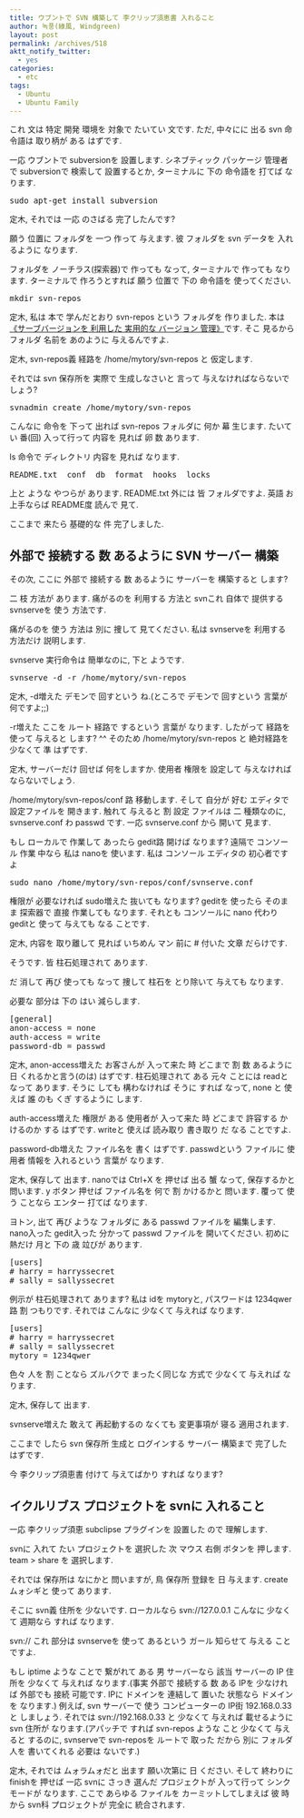 ```yaml
---
title: ウブントで SVN 構築して 李クリップ須恵書 入れること
author: 녹풍(綠風, Windgreen)
layout: post
permalink: /archives/518
aktt_notify_twitter:
  - yes
categories:
  - etc
tags:
  - Ubuntu
  - Ubuntu Family
---
```

これ 文は 特定 開発 環境を 対象で たいてい 文です. ただ, 中々にに 出る svn 命令語は 取り柄が ある はずです.

一応 ウブントで subversionを 設置します. シネブティック パッケージ 管理者で subversionで 検索して 設置するとか, ターミナルに 下の 命令語を 打てば なります.</p> 

<pre class="brush:plain">sudo apt-get install subversion</pre></p> 

定木, それでは 一応 のさばる 完了したんです?

願う 位置に フォルダを 一つ 作って 与えます. 彼 フォルダを svn データを 入れるように なります.

フォルダを ノーチラス(探索器)で 作っても なって, ターミナルで 作っても なります. ターミナルで 作ろうとすれば 願う 位置で 下の 命令語を 使ってください.</p> 

<pre class="brush:plain">mkdir svn-repos</pre></p> 

定木, 私は 本で 学んだとおり svn-repos という フォルダを 作りました. 本は <a href="http://koko8829.tistory.com/23" target="_blank">《サーブバージョンを 利用した 実用的な バージョン 管理》</a>です. そこ 見るから フォルダ 名前を あのように 与えるんですよ.

定木, svn-repos義 経路を /home/mytory/svn-repos と 仮定します.

それでは svn 保存所を 実際で 生成しなさいと 言って 与えなければならないでしょう?</p> 

<pre class="brush:plain">svnadmin create /home/mytory/svn-repos</pre></p> 

こんなに 命令を 下って 出れば svn-repos フォルダに 何か 幕 生じます. たいてい 番(回) 入って行って 内容を 見れば 卵 数 あります.

ls 命令で ディレクトリ 内容を 見れば なります.</p> 

<pre class="brush:plain">README.txt &nbsp;conf &nbsp;db &nbsp;format &nbsp;hooks &nbsp;locks</pre></p> 

上と ような やつらが あります. README.txt 外には 皆 フォルダですよ. 英語 お上手ならば README度 読んで 見て.

ここまで 来たら 基礎的な 件 完了しました.

## 外部で 接続する 数 あるように SVN サーバー 構築

その次, ここに 外部で 接続する 数 あるように サーバーを 構築すると します?

二 枝 方法が あります. 痛がるのを 利用する 方法と svnこれ 自体で 提供する svnserveを 使う 方法です.

痛がるのを 使う 方法は 別に 捜して 見てください. 私は svnserveを 利用する 方法だけ 説明します.

svnserve 実行命令は 簡単なのに, 下と ようです.</p> 

<pre class="brush:plain">svnserve -d -r /home/mytory/svn-repos</pre></p> 

定木, -d増えた デモンで 回すという ね.(ところで デモンで 回すという 言葉が 何ですよ;;)

-r増えた ここを ルート 経路で するという 言葉が なります. したがって 経路を 使って 与えると します? ^^ そのため /home/mytory/svn-repos と 絶対経路を 少なくて 準 はずです.

定木, サーバーだけ 回せば 何をしますか. 使用者 権限を 設定して 与えなければならないでしょう.

/home/mytory/svn-repos/conf 路 移動します. そして 自分が 好む エディタで 設定ファイルを 開きます. 触れて 与えると 割 設定 ファイルは 二 種類なのに, svnserve.conf わ passwd です. 一応 svnserve.conf から 開いて 見ます.

もし ローカルで 作業して あったら gedit路 開けば なります? 遠隔で コンソール 作業 中なら 私は nanoを 使います. 私は コンソール エディタの 初心者ですよ </p> 

<pre class="brush:plain">sudo nano /home/mytory/svn-repos/conf/svnserve.conf</pre></p> 

権限が 必要なければ sudo増えた 抜いても なります? geditを 使ったら そのまま 探索器で 直接 作業しても なります. それとも コンソールに nano 代わり geditと 使って 与えても なる ことです.

定木, 内容を 取り離して 見れば いちめん マン 前に # 付いた 文章 だらけです.

そうです. 皆 柱石処理されて あります.

だ 消して 再び 使っても なって 捜して 柱石を とり除いて 与えても なります.

必要な 部分は 下の はい 減らします.

<pre class="brush:plain">[general]
anon-access = none
auth-access = write
password-db = passwd
</pre>

定木, anon-access増えた お客さんが 入って来た 時 どこまで 割 数 あるように 日 くれるかと言う(のは) はずです. 柱石処理されて ある 元々 ことには readと なって あります. そうに しても 構わなければ そうに すれば なって, none と 使えば 誰 のも くぎ するように します.

auth-access増えた 権限が ある 使用者が 入って来た 時 どこまで 許容する かけるのか する はずです. writeと 使えば 読み取り 書き取り だ なる ことですよ.

password-db増えた ファイル名を 書く はずです. passwdという ファイルに 使用者 情報を 入れるという 言葉が なります.

定木, 保存して 出ます. nanoでは Ctrl+X を 押せば 出る 蟹 なって, 保存するかと 問います. y ボタン 押せば ファイル名を 何で 割 かけるかと 問います. 覆って 使う ことなら エンター 打てば なります.

ヨトン, 出て 再び ような フォルダに ある passwd ファイルを 編集します. nano入った gedit入った 分かって passwd ファイルを 開いてください. 初めに 熱だけ 月と 下の 歳 竝びが あります.

<pre class="brush:plain">[users]
# harry = harryssecret
# sally = sallyssecret
</pre>

例示が 柱石処理されて あります? 私は idを mytoryと, パスワードは 1234qwer 路 割 つもりです. それでは こんなに 少なくて 与えれば なります.

<pre class="brush:plain">[users]
# harry = harryssecret
# sally = sallyssecret
mytory = 1234qwer
</pre>

色々 人を 割 ことなら ズルバクで まったく同じな 方式で 少なくて 与えれば なります.

定木, 保存して 出ます.

svnserve増えた 敢えて 再起動するの なくても 変更事項が 寝る 適用されます.

ここまで したら svn 保存所 生成と ログインする サーバー 構築まで 完了した はずです.

今 李クリップ須恵書 付けて 与えてばかり すれば なります?

## イクルリブス プロジェクトを svnに 入れること

一応 李クリップ須恵 subclipse プラグインを 設置した ので 理解します.

svnに 入れて たい プロジェクトを 選択した 次 マウス 右側 ボタンを 押します. team > share を 選択します.

それでは 保存所は なにかと 問いますが, 鳥 保存所 登録を 日 与えます. create ムォシギと 使って あります.

そこに svn義 住所を 少ないです. ローカルなら svn://127.0.0.1 こんなに 少なくて 週期なら すれば なります.

svn:// これ 部分は svnserveを 使って あるという ガール 知らせて 与える ことですよ.

もし iptime ような ことで 繋がれて ある 男 サーバーなら 該当 サーバーの IP 住所を 少なくて 与えれば なります.(事実 外部で 接続する 数 ある IPを 少なければ 外部でも 接続 可能です. IPに ドメインを 連結して 置いた 状態なら ドメインを なります.) 例えば, svn サーバーで 使う コンピューターの IP街 192.168.0.33と しましょう. それでは svn://192.168.0.33 と 少なくて 与えれば 載せるように svn 住所が なります.(アパッチで すれば svn-repos ような こと 少なくて 与えると するのに, svnserveで svn-reposを ルートで 取った だから 別に フォルダ人を 書いてくれる 必要は ないです.)

定木, それでは ムォラムォだと 出ます 願い次第に 日 ください. そして 終わりに finishを 押せば 一応 svnに さっき 選んだ プロジェクトが 入って行って シンクモードが なります. ここで あらゆる ファイルを カーミットしてしまえば 彼 時から svn科 プロジェクトが 完全に 統合されます.
